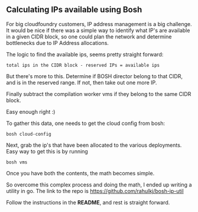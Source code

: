 Calculating IPs available using Bosh
---

For big cloudfoundry customers, IP address management is a big challenge. It would be nice if there was a simple way to identify what IP's are available in a given CIDR block, so one could plan the network and determine bottlenecks due to IP Address allocations.

The logic to find the available ips, seems pretty straight forward:

```
total ips in the CIDR block - reserved IPs = available ips
```

But there's more to this. Determine if BOSH director belong to that CIDR, and is in the reserved range. If not, then take out one more IP.

Finally subtract the compilation worker vms if they belong to the same CIDR block.

Easy enough right :)

To gather this data, one needs to get the cloud config from bosh:

```
bosh cloud-config
```

Next, grab the ip's that have been allocated to the various deployments. Easy way to get this is by running

```
bosh vms
```

Once you have both the contents, the math becomes simple.

So overcome this complex process and doing the math, I ended up writing a utility in go. The link to the repo is https://github.com/rahulkj/bosh-ip-util

Follow the instructions in the **README**, and rest is straight forward.
